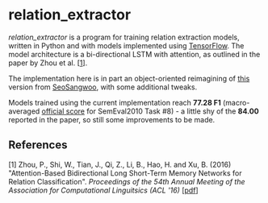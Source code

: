 # relation_extractor

*relation_extractor* is a program for training relation extraction models, written in Python and with models implemented using [TensorFlow](https://www.tensorflow.org). The model architecture is a bi-directional LSTM with attention, as outlined in the paper by Zhou et al. [[1](#paper1)].

The implementation here is in part an object-oriented reimagining of [this](https://github.com/SeoSangwoo/Attention-Based-BiLSTM-relation-extraction) version from [SeoSangwoo](https://github.com/SeoSangwoo), with some additional tweaks.

Models trained using the current implementation reach **77.28 F1** (macro-averaged [official score](https://github.com/steveneale/relation_extractor/blob/master/data/SemEval2010_task8_all_data/SemEval2010_task8_testing/README.txt) for SemEval2010 Task #8) - a little shy of the **84.00** reported in the paper, so still some improvements to be made.


## References

[<a name="paper1">1</a>] Zhou, P., Shi, W., Tian, J., Qi, Z., Li, B., Hao, H. and Xu, B. (2016) "Attention-Based Bidirectional Long Short-Term Memory Networks for Relation Classification". *Proceedings of the 54th Annual Meeting of the Association for Computational Linguitsics (ACL '16)* [[pdf](http://www.aclweb.org/anthology/P16-2034)]